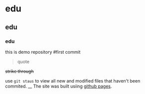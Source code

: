 # edu
## edu
### edu
this is demo repository
#first 
commit

> quote

~~strike through~~

use `git staus` to view all new and modified files that haven't been commited. __
The site was built usiing [github pages](https://pages.github.com/).
